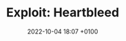 ---
layout: post
title: "Exploit: Heartbleed"
date: 2022-10-04 18:07 +0100
tags: pentesting apache webapps hacking
categories: [Pentesting, Exploit]
published: false
---
